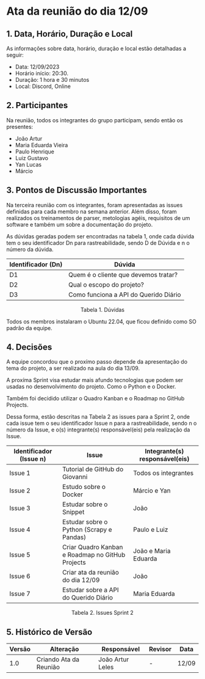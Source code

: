 # Ata da reunião do dia 12/09

## 1. Data, Horário, Duração e Local

As informações sobre data, horário, duração e local estão detalhadas a seguir:
- Data: 12/09/2023
- Horário início: 20:30.
- Duração: 1 hora e 30 minutos
- Local: Discord, Online 

## 2. Participantes

Na reunião, todos os integrantes do grupo participam, sendo então os presentes:
- João Artur 
- Maria Eduarda Vieira
- Paulo Henrique 
- Luiz Gustavo
- Yan Lucas
- Márcio 

## 3. Pontos de Discussão Importantes

Na terceira reunião com os integrantes, foram apresentadas as issues definidas para cada membro na semana anterior. Além disso, foram realizados os treinamentos de parser, metologias agéis, requisitos de um software e também um sobre a documentação do projeto.

As dúvidas geradas podem ser encontradas na tabela 1, onde cada dúvida tem o seu identificador Dn para rastreabilidade, sendo D de Dúvida e n o número da dúvida.

| Identificador (Dn) | Dúvida |
| - | - | 
| D1 | Quem é o cliente que devemos tratar? |
| D2 | Qual o escopo do projeto? |
| D3 | Como funciona a API do Querido Diário |
<p align="center"> Tabela 1. Dúvidas </p>

Todos os membros instalaram o Ubuntu 22.04, que ficou definido como SO padrão da equipe.

## 4. Decisões
A equipe concordou que o proxímo passo depende da apresentação do tema do projeto, a ser realizado na aula do dia 13/09. 

A proxíma Sprint visa estudar mais afundo tecnologias que podem ser usadas no desenvolvimento do projeto. Como o Python e o Docker.

Também foi decidido utilizar o Quadro Kanban e o Roadmap no GitHub Projects.



Dessa forma, estão descritas na Tabela 2 as issues para a Sprint 2, onde cada issue tem o seu identificador Issue n para a rastreabilidade, sendo n o número da Issue, e o(s) integrante(s) responsável(eis) pela realização da Issue.

| Identificador (Issue n) | Issue | Integrante(s) responsável(eis) |
| - | - | - |
| Issue 1 | Tutorial de GitHub do Giovanni | Todos os integrantes |
| Issue 2 | Estudo sobre o Docker | Márcio e Yan | 
| Issue 3 | Estudar sobre o Snippet | João |
| Issue 4 | Estudar sobre o Python (Scrapy e Pandas) | Paulo e Luiz |
| Issue 5 | Criar Quadro Kanban e Roadmap no GitHub Projects | João e Maria Eduarda |
| Issue 6 | Criar ata da reunião do dia 12/09 | João |
| Issue 7 | Estudar sobre a API do Querido Diário | Maria Eduarda |
<p align="center"> Tabela 2. Issues Sprint 2 </p>

## 5. Histórico de Versão

| Versão | Alteração | Responsável | Revisor | Data |
| - | - | - | - | - |
| 1.0 | Criando Ata da Reunião | João Artur Leles | - | 12/09 |

